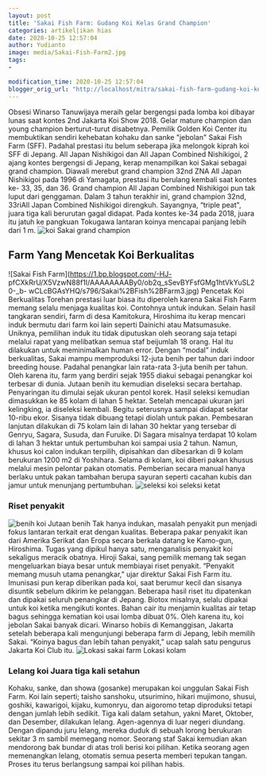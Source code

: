 ```yaml
---
layout: post
title: 'Sakai Fish Farm: Gudang Koi Kelas Grand Champion'
categories: artikel|ikan hias
date: 2020-10-25 12:57:04
author: Yudianto
image: media/Sakai-Fish-Farm2.jpg
tags:
- 

modification_time: 2020-10-25 12:57:04
blogger_orig_url: "http://localhost/mitra/sakai-fish-farm-gudang-koi-kelas.html"
---
```


Obsesi Winarso Tanuwijaya meraih gelar bergengsi pada lomba koi dibayar lunas
saat kontes 2nd Jakarta Koi Show 2018. Gelar mature champion dan young
champion berturut-turut disabetnya. Pemilik Golden Koi Center itu membuktikan
sendiri kehebatan kohaku dan sanke "jebolan" Sakai Fish Farm (SFF). Padahal
prestasi itu belum seberapa jika melongok kiprah koi SFF di Jepang. All Japan
Nishikigoi dan All Japan Combined Nishikigoi, 2 ajang kontes bergengsi di
Jepang, kerap menampilkan koi Sakai sebagai grand champion. Diawali merebut
grand champion 32nd ZNA All Japan Nishikigoi pada 1996 di Yamagata, prestasi
itu berulang kembali saat kontes ke- 33, 35, dan 36. Grand champion All Japan
Combined Nishikigoi pun tak luput dari genggaman. Dalam 3 tahun terakhir ini,
grand champion 32nd, 33riAll Japan Combined Nishikigoi direngkuh. Sayangnya,
“triple peat", juara tiga kali berurutan gagal didapat. Pada kontes ke-34 pada
2018, juara itu jatuh ke pangkuan Tokugawa lantaran koinya mencapai panjang
lebih dari 1 m.  ![koi
Sakai](https://1.bp.blogspot.com/-kQzPhuPhjJQ/X5Vzvlz1c3I/AAAAAAAAByw/kTcpMxvsj7kHsgUQKT179lgANJ7wkyBFwCLcBGAsYHQ/s770/Sakai%2BFish%2BFarm1.jpg)
grand champion

## Farm Yang Mencetak Koi Berkualitas

![Sakai Fish Farm](https://1.bp.blogspot.com/-HJ-
pfCXkRrU/X5VzwN88f1I/AAAAAAAABy0/ob2q_sSevBYFsfGMg1htVkYuSL20-_b-
wCLcBGAsYHQ/s796/Sakai%2BFish%2BFarm3.jpg) Pencetak Koi Berkualitas Torehan
prestasi luar biasa itu diperoleh karena Sakai Fish Farm memang selalu menjaga
kualitas koi. Contohnya untuk indukan. Selain hasil tangkaran sendiri, farm di
desa Kamitokura, Hiroshima itu kerap mencari induk bermutu dari farm koi lain
seperti Dainichi atau Matsumasuke. Uniknya, pemilihan induk itu tidak
diputuskan oleh seorang saja tetapi melalui rapat yang melibatkan semua staf
beijumlah 18 orang. Hal itu dilakukan untuk meminimalkan human error. Dengan
“modal” induk berkualitas, Sakai mampu memproduksi 12-juta benih per tahun
dari indoor breeding house. Padahal penangkar lain rata-rata 3-juta benih per
tahun. Oleh karena itu, farm yang berdiri sejak 1955 diakui sebagai penangkar
koi terbesar di dunia. Jutaan benih itu kemudian diseleksi secara bertahap.
Penyaringan itu dimulai sejak ukuran pentol korek. Hasil seleksi kemudian
dimasukkan ke 85 kolam di lahan 5 hektar. Setelah mencapai ukuran jari
kelingking, ia diseleksi kembali. Begitu seterusnya sampai didapat sekitar
10-ribu ekor. Sisanya tidak dibuang tetapi diolah untuk pakan. Pembesaran
lanjutan dilakukan di 75 kolam lain di lahan 30 hektar yang tersebar di
Genryu, Sagara, Susuda, dan Furuike. Di Sagara misalnya terdapat 10 kolam di
lahan 3 hektar untuk pertumbuhan koi sampai usia 2 tahun. Namun, khusus koi
calon indukan terpilih, dipisahkan dan dibesarkan di 9 kolam berukuran 1200 m2
di Yoshihara. Selama di kolam, koi diberi pakan khusus melalui mesin pelontar
pakan otomatis. Pemberian secara manual hanya berlaku untuk pakan tambahan
berupa sayuran seperti cacahan kubis dan jamur untuk menunjang pertumbuhan.
![seleksi
koi](https://1.bp.blogspot.com/--9QyLwDbHWM/X5VzwtDHJNI/AAAAAAAABy8/CvWzDqB2LGEYVe3Asb5qCn03YL2wZ6bEQCLcBGAsYHQ/s787/Sakai%2BFish%2BFarm4.jpg)
seleksi ketat

### Riset penyakit

![benih
koi](https://1.bp.blogspot.com/-p4s3ItsiMZ0/X5VzwRk38dI/AAAAAAAABy4/zrJ3CsuwOCYQRJR5rxXtAwM0D_oeCLeGACLcBGAsYHQ/s695/Sakai%2BFish%2BFarm5.jpg)
Jutaan benih Tak hanya indukan, masalah penyakit pun menjadi fokus lantaran
terkait erat dengan kualitas. Beberapa pakar penyakit ikan dari Amerika
Serikat dan Eropa secara berkala datang ke Kamo-gun, Hiroshima. Tugas yang
dipikul hanya satu, menganalisis penyakit koi sekaligus meracik obatnya.
Hiroji Sakai, sang pemilik memang tak segan mengeluarkan biaya besar untuk
membiayai riset penyakit. “Penyakit memang musuh utama penangkar,” ujar
direktur Sakai Fish Farm itu. Imunisasi pun kerap diberikan pada koi, saat
berumur kecil dan sisanya disuntik sebelum dikirim ke pelanggan. Beberapa
hasil riset itu dipatenkan dan dipakai seluruh penangkar di Jepang. Biotox
misalnya, selalu dipakai untuk koi ketika mengikuti kontes. Bahan cair itu
menjamin kualitas air tetap bagus sehingga kematian koi usai lomba dibuat 0%.
Oleh karena itu, koi jebolan Sakai banyak dicari. Winarso hobiis di
Kemanggisan, Jakarta setelah beberapa kali mengunjungi beberapa farm di
Jepang, lebih memilih Sakai. “Koinya bagus dan lebih tahan penyakit,” ucap
salah satu pengurus Jakarta Koi Club itu.  ![Lokasi sakai
farm](https://1.bp.blogspot.com/-6v33UTC_iyY/X5VzvFg0l-I/AAAAAAAABys/ILhYwyl2oMcq5gX_I_dsJzmra7Y6o_2qwCLcBGAsYHQ/s776/Sakai%2BFish%2BFarm.jpg)
Lokasi kolam

### Lelang koi Juara tiga kali setahun

Kohaku, sanke, dan showa (gosanke) merupakan koi unggulan Sakai Fish Farm. Koi
lain seperti; taisho sanshoku, utsurimino, hikari mujimono, shusui, goshiki,
kawarigoi, kijaku, kumonryu, dan aigoromo tetap diproduksi tetapi dengan
jumlah lebih sedikit. Tiga kali dalam setahun, yakni Maret, Oktober, dan
Desember, dilakukan lelang. Agen-agennya di luar negeri diundang. Dengan
dipandu juru lelang, mereka duduk di sebuah lorong berukuran sekitar 3 m
sambil memegang nomor. Seorang staf Sakai kemudian akan mendorong bak bundar
di atas troli berisi koi pilihan. Ketika seorang agen memenangkan lelang,
otomatis semua peserta memberi tepukan tangan. Proses itu terus berlangsung
sampai koi pilihan habis.


